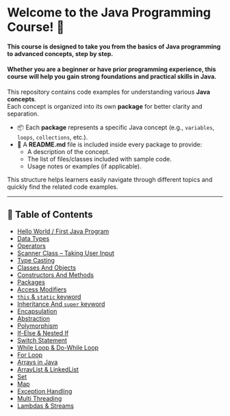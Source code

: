 # Welcome to the **Java Programming Course**! 🎉

#### This course is designed to take you from the basics of Java programming to advanced concepts, step by step.  
#### Whether you are a beginner or have prior programming experience, this course will help you gain strong foundations and practical skills in Java.

This repository contains code examples for understanding various **Java concepts**.  
Each concept is organized into its own **package** for better clarity and separation.

- 📦 Each **package** represents a specific Java concept (e.g., `variables`, `loops`, `collections`, etc.).
- 📄 A **README.md** file is included inside every package to provide:
    - A description of the concept.
    - The list of files/classes included with sample code.
    - Usage notes or examples (if applicable).

This structure helps learners easily navigate through different topics and quickly find the related code examples.

---


## 📑 Table of Contents

- [Hello World / First Java Program](src/main/java/org/nexgen/firstprogram)
- [Data Types](src/main/java/org/nexgen/datatypes)
- [Operators](src/main/java/org/nexgen/operators)
- [Scanner Class – Taking User Input](src/main/java/org/nexgen/scanner)
- [Type Casting](src/main/java/org/nexgen/typecasting)
- [Classes And Objects](src/main/java/org/nexgen/objects)
- [Constructors And Methods](src/main/java/org/nexgen/constorsandmethods)
- [Packages](src/main/java/org/nexgen/packages)
- [Access Modifiers](src/main/java/org/nexgen/access/modifier)
- [`this` & `static` keyword](src/main/java/org/nexgen/this_and_static)
- [Inheritance And `super` keyword](src/main/java/org/nexgen/inheritance_and_super)
- [Encapsulation](src/main/java/org/nexgen/encapsulation)
- [Abstraction](src/main/java/org/nexgen/abstraction)
- [Polymorphism](src/main/java/org/nexgen/polymorphism)
- [If-Else & Nested If](src/main/java/org/nexgen/if_else)
- [Switch Statement](src/main/java/org/nexgen/switch_case)
- [While Loop & Do-While Loop](src/main/java/org/nexgen/while_do_while)
- [For Loop](src/main/java/org/nexgen/for_loop)
- [Arrays in Java](src/main/java/org/nexgen/arrays)
- [ArrayList & LinkedList](src/main/java/org/nexgen/list)
- [Set](src/main/java/org/nexgen/set)
- [Map](src/main/java/org/nexgen/map)
- [Exception Handling](src/main/java/org/nexgen/exception)
- [Multi Threading](src/main/java/org/nexgen/multithreading)
- [Lambdas & Streams](src/main/java/org/nexgen/lambda_stream)